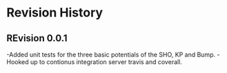 # Revision History

## REvision 0.0.1

-Added unit tests for the three basic potentials of the SHO, KP and Bump.
-Hooked up to contionus integration server travis and coverall.
 